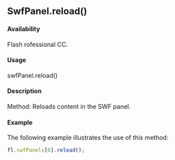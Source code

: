 ## SwfPanel.reload()

#### Availability

Flash rofessional CC.

#### Usage

swfPanel.reload()

#### Description

Method: Reloads content in the SWF panel.

#### Example

The following example illustrates the use of this method:

```javascript
fl.swfPanels[0].reload();

```

